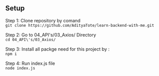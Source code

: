 ## Setup 
Step 1: Clone repository by comand  
`git clone https://github.com/AdityaTote/learn-backend-with-me.git`    

Step 2: Go to 04_API\'s/03_Axios/ Directory  
`cd 04_API\'s/03_Axios/`  

Step 3: Install all packge need for this project by :  
`npm i `  

Step 4: Run index.js file   
`node index.js`